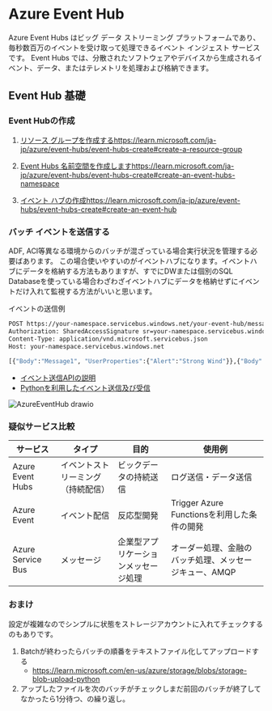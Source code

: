 # Azure Event Hub

Azure Event Hubs はビッグ データ ストリーミング プラットフォームであり、毎秒数百万のイベントを受け取って処理できるイベント インジェスト サービスです。 Event Hubs では、分散されたソフトウェアやデバイスから生成されるイベント、データ、またはテレメトリを処理および格納できます。 

## Event Hub 基礎

### Event Hubの作成

1. [リソース グループを作成する](https://learn.microsoft.com/ja-jp/azure/event-hubs/event-hubs-create#create-a-resource-group)https://learn.microsoft.com/ja-jp/azure/event-hubs/event-hubs-create#create-a-resource-group

2. [Event Hubs 名前空間を作成します](https://learn.microsoft.com/ja-jp/azure/event-hubs/event-hubs-create#create-an-event-hubs-namespace)https://learn.microsoft.com/ja-jp/azure/event-hubs/event-hubs-create#create-an-event-hubs-namespace

3. [イベント ハブの作成](https://learn.microsoft.com/ja-jp/azure/event-hubs/event-hubs-create#create-an-event-hub)https://learn.microsoft.com/ja-jp/azure/event-hubs/event-hubs-create#create-an-event-hub

### バッチ イベントを送信する

ADF, ACI等異なる環境からのバッチが混ざっている場合実行状況を管理する必要ばあります。
この場合使いやすいのがイベントハブになります。イベントハブにデータを格納する方法もありますが、すでにDWまたは個別のSQL Databaseを使っている場合わざわざイベントハブにデータを格納せずにイベントだけ入れて監視する方法がいいと思います。

イベントの送信例
```sh
POST https://your-namespace.servicebus.windows.net/your-event-hub/messages?timeout=60&api-version=2014-01 HTTP/1.1  
Authorization: SharedAccessSignature sr=your-namespace.servicebus.windows.net&sig=your-sas-key&se=1456197782&skn=RootManageSharedAccessKey  
Content-Type: application/vnd.microsoft.servicebus.json  
Host: your-namespace.servicebus.windows.net  
  
[{"Body":"Message1", "UserProperties":{"Alert":"Strong Wind"}},{"Body":"Message2"},{"Body":"Message3"}]
```

- [イベント送信APIの説明](https://learn.microsoft.com/ja-jp/rest/api/eventhub/send-batch-events)
- [Pythonを利用したイベント送信及び受信](https://learn.microsoft.com/ja-jp/azure/event-hubs/event-hubs-python-get-started-send?tabs=passwordless%2Croles-azure-portal)


![AzureEventHub drawio](https://github.com/LowyShin/KnowledgeBase/assets/20239203/e009bfaf-9a4a-4ff0-bad3-bda9efe843da)


### 疑似サービス比較

| サービス | タイプ | 目的 | 使用例 |
--|--|--|--|
| Azure Event Hubs | イベントストリーミング（持続配信） | ビックデータの持続送信 | ログ送信・データ送信 | 
| Azure Event | イベント配信 | 反応型開発 | Trigger Azure Functionsを利用した条件の開発 |
| Azure Service Bus | メッセージ | 企業型アプリケーションメッセージ処理 | オーダー処理、金融のバッチ処理、メッセージキュー、AMQP |



### おまけ

設定が複雑なのでシンプルに状態をストレージアカウントに入れてチェックするのもありです。

1. Batchが終わったらバッチの順番をテキストファイル化してアップロードする
   - https://learn.microsoft.com/en-us/azure/storage/blobs/storage-blob-upload-python
2. アップしたファイルを次のバッチがチェックしまだ前回のバッチが終了してなかったら1分待つ、の繰り返し。

